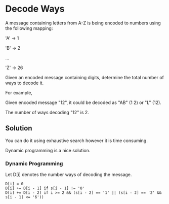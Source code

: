 # Decode Ways

A message containing letters from A-Z is being encoded to numbers using the following mapping:

'A' -> 1

'B' -> 2

...

'Z' -> 26

Given an encoded message containing digits, determine the total number of ways to decode it.

For example,

Given encoded message "12", it could be decoded as "AB" (1 2) or "L" (12).

The number of ways decoding "12" is 2.

## Solution

You can do it using exhaustive search however it is time consuming.

Dynamic programming is a nice solution.

### Dynamic Programming

Let D[i] denotes the number ways of decoding the message.

    D[i] = 0
    D[i] += D[i - 1] if s[i - 1] != '0'
    D[i] += D[i - 2] if i >= 2 && (s[i - 2] == '1' || (s[i - 2] == '2' && s[i - 1] <= '6'))
